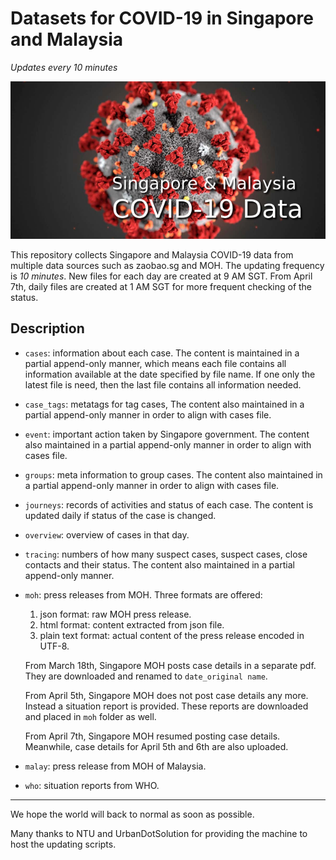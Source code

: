 # Datasets for COVID-19 in Singapore and Malaysia
*Updates every 10 minutes*

![COVID-19 Singapore & Malaysia](./covid-sg.png)

This repository collects Singapore and Malaysia COVID-19 data from multiple data sources such as zaobao.sg and MOH. The updating frequency is *10 minutes*. New files for each day are created at 9 AM SGT. From April 7th, daily files are created at 1 AM SGT for more frequent checking of the status.

## Description

- `cases`: information about each case. The content is maintained in a partial append-only manner, which means each file contains all information available at the date specified by file name. If one only the latest file is need, then the last file contains all information needed.
- `case_tags`: metatags for tag cases, The content also maintained in a partial append-only manner in order to align with cases file.
- `event`: important action taken by Singapore government. The content also maintained in a partial append-only manner in order to align with cases file.
- `groups`: meta information to group cases. The content also maintained in a partial append-only manner in order to align with cases file.
- `journeys`: records of activities and status of each case. The content is updated daily if status of the case is changed.
- `overview`: overview of cases in that day.
- `tracing`: numbers of how many suspect cases, suspect cases, close contacts and their status. The content also maintained in a partial append-only manner.
- `moh`: press releases from MOH. Three formats are offered:
  1. json format: raw MOH press release.
  2. html format: content extracted from json file.
  3. plain text format: actual content of the press release encoded in UTF-8.

  From March 18th, Singapore MOH posts case details in a separate pdf. They are downloaded and renamed to `date_original name`.
  
  From April 5th, Singapore MOH does not post case details any more. Instead a situation report is provided. These reports are downloaded and placed in `moh` folder as well.

  From April 7th, Singapore MOH resumed posting case details. Meanwhile, case details for April 5th and 6th are also uploaded.

- `malay`: press release from MOH of Malaysia.
- `who`: situation reports from WHO.

<hr/>

We hope the world will back to normal as soon as possible.

Many thanks to NTU and UrbanDotSolution for providing the machine to host the updating scripts.

